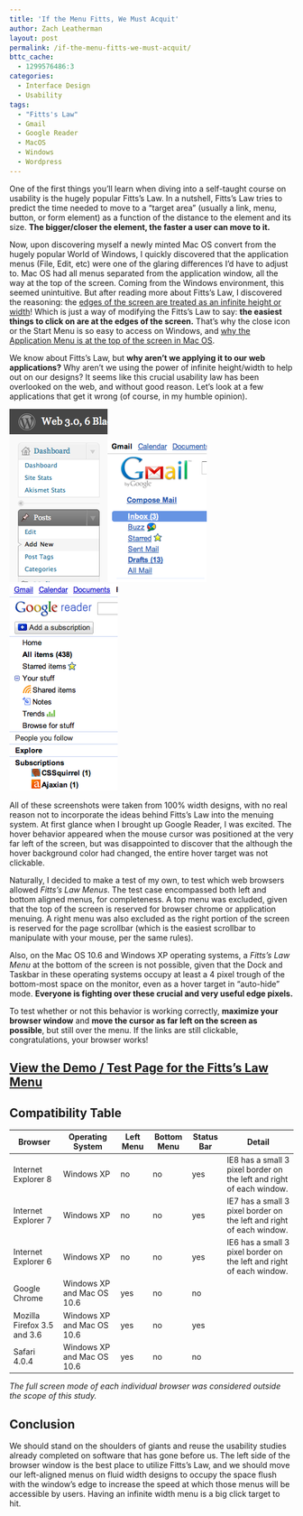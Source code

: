 ```yaml
---
title: 'If the Menu Fitts, We Must Acquit'
author: Zach Leatherman
layout: post
permalink: /if-the-menu-fitts-we-must-acquit/
bttc_cache:
  - 1299576486:3
categories:
  - Interface Design
  - Usability
tags:
  - "Fitts's Law"
  - Gmail
  - Google Reader
  - MacOS
  - Windows
  - Wordpress
---
```


One of the first things you’ll learn when diving into a self-taught course on usability is the hugely popular Fitts’s Law. In a nutshell, Fitts’s Law tries to predict the time needed to move to a “target area” (usually a link, menu, button, or form element) as a function of the distance to the element and its size. **The bigger/closer the element, the faster a user can move to it.**

Now, upon discovering myself a newly minted Mac OS convert from the hugely popular World of Windows, I quickly discovered that the application menus (File, Edit, etc) were one of the glaring differences I’d have to adjust to. Mac OS had all menus separated from the application window, all the way at the top of the screen. Coming from the Windows environment, this seemed unintuitive. But after reading more about Fitts’s Law, I discovered the reasoning: the [edges of the screen are treated as an infinite height or width][1]! Which is just a way of modifying the Fitts’s Law to say: **the easiest things to click on are at the edges of the screen.** That’s why the close icon or the Start Menu is so easy to access on Windows, and [why the Application Menu is at the top of the screen in Mac OS][2].

 [1]: http://www.codinghorror.com/blog/2006/08/fitts-law-and-infinite-width.html
 [2]: http://www.asktog.com/basics/firstPrinciples.html#fittsLaw

We know about Fitts’s Law, but **why aren’t we applying it to our web applications?** Why aren’t we using the power of infinite height/width to help out on our designs? It seems like this crucial usability law has been overlooked on the web, and without good reason. Let’s look at a few applications that get it wrong (of course, in my humble opinion).

![Wordpress Admin Menu][3]![Google Mail Menu][4]![Google Reader Menu][5]

 [3]: /web/wp-content/uploads/2010/02/Screen-shot-2010-02-15-at-11.08.15-PM.png "Screen shot 2010-02-15 at 11.08.15 PM"
 [4]: /web/wp-content/uploads/2010/02/Screen-shot-2010-02-15-at-11.12.57-PM.png "Screen shot 2010-02-15 at 11.12.57 PM"
 [5]: /web/wp-content/uploads/2010/02/Screen-shot-2010-02-15-at-11.09.16-PM.png "Screen shot 2010-02-15 at 11.09.16 PM"



All of these screenshots were taken from 100% width designs, with no real reason not to incorporate the ideas behind Fitts’s Law into the menuing system. At first glance when I brought up Google Reader, I was excited. The hover behavior appeared when the mouse cursor was positioned at the very far left of the screen, but was disappointed to discover that the although the hover background color had changed, the entire hover target was not clickable.

Naturally, I decided to make a test of my own, to test which web browsers allowed *Fitts’s Law Menus*. The test case encompassed both left and bottom aligned menus, for completeness. A top menu was excluded, given that the top of the screen is reserved for browser chrome or application menuing. A right menu was also excluded as the right portion of the screen is reserved for the page scrollbar (which is the easiest scrollbar to manipulate with your mouse, per the same rules).

Also, on the Mac OS 10.6 and Windows XP operating systems, a *Fitts’s Law Menu* at the bottom of the screen is not possible, given that the Dock and Taskbar in these operating systems occupy at least a 4 pixel trough of the bottom-most space on the monitor, even as a hover target in “auto-hide” mode. **Everyone is fighting over these crucial and very useful edge pixels.**

To test whether or not this behavior is working correctly, **maximize your browser window** and **move the cursor as far left on the screen as possible**, but still over the menu. If the links are still clickable, congratulations, your browser works!

## [View the Demo / Test Page for the Fitts’s Law Menu][6]

 [6]: /test/fittmenu/

## Compatibility Table

<table class="compatibility">
<thead>
<tr>
<th>Browser</th>
<th>Operating System</th>
<th>Left Menu</th>
<th>Bottom Menu</th>
<th>Status Bar</th>
<th>Detail</th>
</tr>
</thead>
<tbody>
<tr>
<td>Internet Explorer 8</td>
<td>Windows XP</td>
<td class="no">no</td>
<td class="no">no</td>
<td>yes</td>
<td>IE8 has a small 3 pixel border on the left and right of each window.</td>
</tr>
<tr>
<td>Internet Explorer 7</td>
<td>Windows XP</td>
<td class="no">no</td>
<td class="no">no</td>
<td>yes</td>
<td>IE7 has a small 3 pixel border on the left and right of each window.</td>
</tr>
<tr>
<td>Internet Explorer 6</td>
<td>Windows XP</td>
<td class="no">no</td>
<td class="no">no</td>
<td>yes</td>
<td>IE6 has a small 3 pixel border on the left and right of each window.</td>
</tr>
<tr>
<td>Google Chrome</td>
<td>Windows XP and Mac OS 10.6</td>
<td class="yes">yes</td>
<td class="no">no</td>
<td>no</td>
<td></td>
</tr>
<tr>
<td>Mozilla Firefox 3.5 and 3.6</td>
<td>Windows XP and Mac OS 10.6</td>
<td class="yes">yes</td>
<td class="no">no</td>
<td>yes</td>
<td></td>
</tr>
<tr>
<td>Safari 4.0.4</td>
<td>Windows XP and Mac OS 10.6</td>
<td class="yes">yes</td>
<td class="no">no</td>
<td>no</td>
<td></td>
</tr>
</tbody>
</table>



*The full screen mode of each individual browser was considered outside the scope of this study.*

## Conclusion

We should stand on the shoulders of giants and reuse the usability studies already completed on software that has gone before us. The left side of the browser window is the best place to utilize Fitts’s Law, and we should move our left-aligned menus on fluid width designs to occupy the space flush with the window’s edge to increase the speed at which those menus will be accessible by users. Having an infinite width menu is a big click target to hit.
